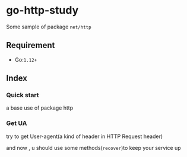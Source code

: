 # go-http-study

Some sample of package `net/http`

## Requirement

- Go:`1.12+`

## Index

### Quick start

a base use of package http

### Get UA

try to get User-agent(a kind of header in HTTP Request header)

and now , u should use some methods(`recover`)to keep your service up